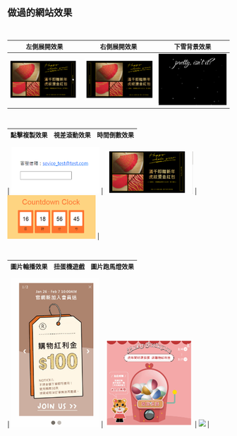 ## 做過的網站效果

</br>

| 左側展開效果 | 右側展開效果 | 下雪背景效果 | 
|-------------|-------------|-------------|
| <img src="https://raw.githubusercontent.com/layla4131/Web_function/main/images/gif/left_pop.gif" width="200"> |  <img src="https://raw.githubusercontent.com/layla4131/Web_function/main/images/gif/right_pop.gif" width="200"> | <img src="https://raw.githubusercontent.com/layla4131/Web_function/main/images/gif/snow.gif" width="200"> |

</br>

| 點擊複製效果 | 視差滾動效果 | 時間倒數效果 | 
|-------------|-------------|-------------|
| 
<img src="https://raw.githubusercontent.com/layla4131/Web_function/main/images/gif/clickCopy.gif" width="200"> | 
<img src="https://raw.githubusercontent.com/layla4131/Web_function/main/images/gif/Parallax_Scrolling.gif" width="200"> |
<img src="https://raw.githubusercontent.com/layla4131/Web_function/main/images/gif/countdown.gif" width="200"> |
       
</br>

| 圖片輪播效果 | 扭蛋機遊戲 | 圖片跑馬燈效果 | 
|-------------|-------------|-------------|
| 
<img src="https://raw.githubusercontent.com/layla4131/Web_function/main/images/gif/SlideShow.gif" width="200"> | 
<img src="https://raw.githubusercontent.com/layla4131/Web_function/main/images/gif/gashapon.gif" width="200"> |
<img src="https://raw.githubusercontent.com/layla4131/Web_function/main/images/gif/marquee.gif" width="200"> |

</br>
